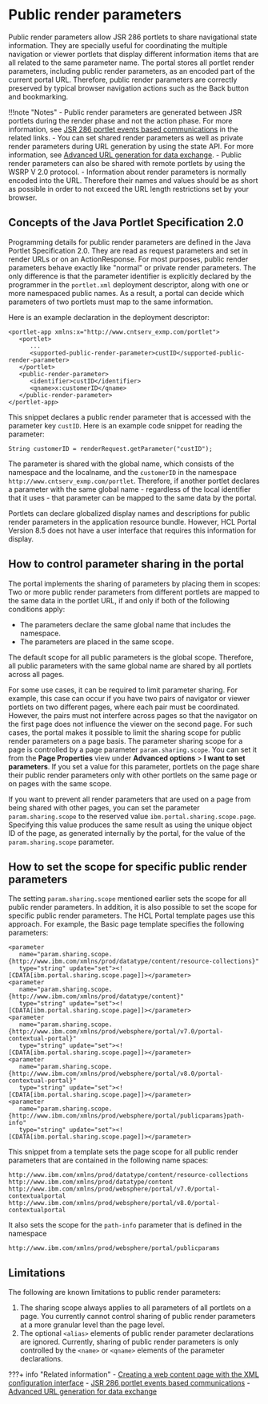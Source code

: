 # Public render parameters

Public render parameters allow JSR 286 portlets to share navigational state information. They are specially useful for coordinating the multiple navigation or viewer portlets that display different information items that are all related to the same parameter name. The portal stores all portlet render parameters, including public render parameters, as an encoded part of the current portal URL. Therefore, public render parameters are correctly preserved by typical browser navigation actions such as the Back button and bookmarking.

!!!note "Notes"
      -   Public render parameters are generated between JSR portlets during the render phase and not the action phase. For more information, see [JSR 286 portlet events based communications](../portlet_communication/portlets_publish_subscribe_mech/define_portlet_comm_capabilities/pltcom_events.md) in the related links.
      -   You can set shared render parameters as well as private render parameters during URL generation by using the state API. For more information, see [Advanced URL generation for data exchange](pltcom_datxchg_xptltlnks.md).
      -   Public render parameters can also be shared with remote portlets by using the WSRP V 2.0 protocol.
      -   Information about render parameters is normally encoded into the URL. Therefore their names and values should be as short as possible in order to not exceed the URL length restrictions set by your browser.


## Concepts of the Java Portlet Specification 2.0

Programming details for public render parameters are defined in the Java Portlet Specification 2.0. They are read as request parameters and set in render URLs or on an ActionResponse. For most purposes, public render parameters behave exactly like "normal" or private render parameters. The only difference is that the parameter identifier is explicitly declared by the programmer in the `portlet.xml` deployment descriptor, along with one or more namespaced public names. As a result, a portal can decide which parameters of two portlets must map to the same information.

Here is an example declaration in the deployment descriptor:

```
<portlet-app xmlns:x="http://www.cntserv_exmp.com/portlet">
   <portlet>
      ...
      <supported-public-render-parameter>custID</supported-public-render-parameter>
   </portlet>
   <public-render-parameter>
   	  <identifier>custID</identifier>
   	  <qname>x:customerID</qname>
   </public-render-parameter>
</portlet-app>

```

This snippet declares a public render parameter that is accessed with the parameter key `custID`. Here is an example code snippet for reading the parameter:

```
String customerID = renderRequest.getParameter("custID");
```

The parameter is shared with the global name, which consists of the namespace and the localname, and the `customerID` in the namespace `http://www.cntserv_exmp.com/portlet`. Therefore, if another portlet declares a parameter with the same global name - regardless of the local identifier that it uses - that parameter can be mapped to the same data by the portal.

Portlets can declare globalized display names and descriptions for public render parameters in the application resource bundle. However, HCL Portal Version 8.5 does not have a user interface that requires this information for display.

## How to control parameter sharing in the portal

The portal implements the sharing of parameters by placing them in scopes: Two or more public render parameters from different portlets are mapped to the same data in the portlet URL, if and only if both of the following conditions apply:

-   The parameters declare the same global name that includes the namespace.
-   The parameters are placed in the same scope.

The default scope for all public parameters is the global scope. Therefore, all public parameters with the same global name are shared by all portlets across all pages.

For some use cases, it can be required to limit parameter sharing. For example, this case can occur if you have two pairs of navigator or viewer portlets on two different pages, where each pair must be coordinated. However, the pairs must not interfere across pages so that the navigator on the first page does not influence the viewer on the second page. For such cases, the portal makes it possible to limit the sharing scope for public render parameters on a page basis. The parameter sharing scope for a page is controlled by a page parameter `param.sharing.scope`. You can set it from the **Page Properties** view under **Advanced options** \> **I want to set parameters**. If you set a value for this parameter, portlets on the page share their public render parameters only with other portlets on the same page or on pages with the same scope.

If you want to prevent all render parameters that are used on a page from being shared with other pages, you can set the parameter `param.sharing.scope` to the reserved value `ibm.portal.sharing.scope.page`. Specifying this value produces the same result as using the unique object ID of the page, as generated internally by the portal, for the value of the `param.sharing.scope` parameter.

## How to set the scope for specific public render parameters

The setting `param.sharing.scope` mentioned earlier sets the scope for all public render parameters. In addition, it is also possible to set the scope for specific public render parameters. The HCL Portal template pages use this approach. For example, the Basic page template specifies the following parameters:

```
<parameter 
   name="param.sharing.scope.{http://www.ibm.com/xmlns/prod/datatype/content/resource-collections}" 
   type="string" update="set"><![CDATA[ibm.portal.sharing.scope.page]]></parameter>
<parameter 
   name="param.sharing.scope.{http://www.ibm.com/xmlns/prod/datatype/content}" 
   type="string" update="set"><![CDATA[ibm.portal.sharing.scope.page]]></parameter>
<parameter 
   name="param.sharing.scope.{http://www.ibm.com/xmlns/prod/websphere/portal/v7.0/portal-contextual-portal}" 
   type="string" update="set"><![CDATA[ibm.portal.sharing.scope.page]]></parameter>
<parameter 
   name="param.sharing.scope.{http://www.ibm.com/xmlns/prod/websphere/portal/v8.0/portal-contextual-portal}" 
   type="string" update="set"><![CDATA[ibm.portal.sharing.scope.page]]></parameter>
<parameter 
   name="param.sharing.scope.{http://www.ibm.com/xmlns/prod/websphere/portal/publicparams}path-info" 
   type="string" update="set"><![CDATA[ibm.portal.sharing.scope.page]]></parameter>

```

This snippet from a template sets the page scope for all public render parameters that are contained in the following name spaces:

```
http://www.ibm.com/xmlns/prod/datatype/content/resource-collections
http://www.ibm.com/xmlns/prod/datatype/content
http://www.ibm.com/xmlns/prod/websphere/portal/v7.0/portal-contextualportal
http://www.ibm.com/xmlns/prod/websphere/portal/v8.0/portal-contextualportal
```

It also sets the scope for the `path-info` parameter that is defined in the namespace

```
http://www.ibm.com/xmlns/prod/websphere/portal/publicparams
```

## Limitations

The following are known limitations to public render parameters:

1.  The sharing scope always applies to all parameters of all portlets on a page. You currently cannot control sharing of public render parameters at a more granular level than the page level.
2.  The optional `<alias>` elements of public render parameter declarations are ignored. Currently, sharing of public render parameters is only controlled by the `<name>` or `<qname>` elements of the parameter declarations.

???+ info "Related information"
      - [Creating a web content page with the XML configuration interface](../../../manage_content/wcm_delivery/delivering_web_content/deliver_webcontent_on_portal/advance_adm_sample/mp_wcm_createpagexml.md)
      - [JSR 286 portlet events based communications](../portlet_communication/portlets_publish_subscribe_mech/define_portlet_comm_capabilities/pltcom_events.md)
      - [Advanced URL generation for data exchange](pltcom_datxchg_xptltlnks.md)